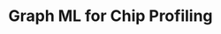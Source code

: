 ---
name: Lindsey Kostas
email: lkostas@qti.qualcomm.com
photo: assets/images/lindsey-kostas.jpeg
website: https://www.linkedin.com/in/lindsey-kostas-a95115105/
domain: B12

industry: Qualcomm

title: Graph ML for Chip Profiling
bio: "Lindsey is a Senior Staff Machine Learning Engineer. She joined a nascent ML R&D team at Qualcomm in 2018 and since that time she has led multiple projects in ML-based CAD/EDA which have impacted global SoC design process for teams across the globe leading to significant savings in time-to-market, compute and NRE cost. She holds two granted and five pending patents related to this work and consults on a variety of ML-driven initiatives across the company in application ranging from digital and analog design to 5G to licensing. In 2021, she was honored by the Global Semiconductor Association (GSA) as the inaugural Female Up-And-Comer for her exceptional contributions toward the development, innovation, growth, and success in the semiconductor industry.<br><br>
Prior to joining Qualcomm, Lindsey was a 4-year scholarship athlete at Stanford University where she won two tennis national team championships and was honored as an Elite 89 Award Finalist. After graduating with distinction in Economics, she obtained her master’s degree in Computer Science with an emphasis in Artificial Intelligence from Stanford University. While in the master’s program Lindsey was a teaching assistant and a research associate for Chris Re and Jure Leskovic with an emphasis in deep representation learning. Her current research interests are building interpretable and explainable optimization solutions which combine traditional ML, generative AI, and classical algorithms and how to translate ML solutions into usable end-to-end tools."
description: "Machine Learning is becoming an increasingly necessary technique in the design of chips due to the end of Moore’s Law and the increased complexity of the process, functionality requirements, and design time limits. A circuit represents a complex graph with unique properties that do not exist in more common graph ML applications such as those for social networks or biologic entities. As a result, graph machine learning offers a powerful set of techniques to understand the fundamental properties of the chip design and thereby create better designs more quickly. This capstone will expose students to graph algorithms and graph ML through the exploration of unsupervised learning on chip designs and equip them with the skills to tackle arbitrary graph modeling tasks.<br>
Learning Objectives:<br>
-	Develop deep understanding of graph analysis techniques, both classical graph algorithms and machine learning approaches.<br>
-	Gain exposure to a variety of Graph ML architectures and their properties.<br>
-	Develop an intuition for selection of graph modeling architectures based on the characteristics of the underlying graph of interest.<br>
-	Explore custom architectures to handle complex graph structures.<br>
-	In the absence of ideal labels, learn how to develop and unsupervised ML solution or define proxy tasks for training a model with the desired properties.<br>
-	Learn the basics about chip design and ML for chip design.<br>
"
summer: "Go through the course at: https://web.stanford.edu/class/cs224w/<br>
Be familiar with pytorch, pytorch geometric, network x"
oldstudent: https://spencerrazor.github.io/walking-gcn/
prerequisites: Students will be most successful if they have experience with deep learning, graph algorithms/ML, data analysis techniques. Students will also benefit if they have a background or interest in chip/circuit design.
time: Monday 1-2PM, In-Person
style: Mentor team will be hands on, available for discussion outside of class and office hours. We will bring guest speakers/advisors as relevant.
seats: 8
tag: Applied Data Science
---